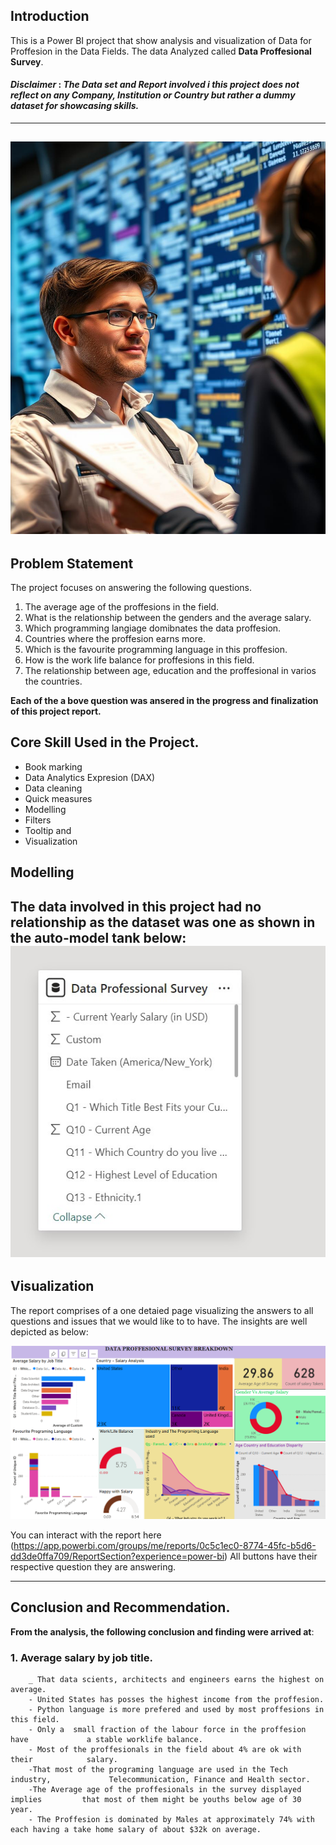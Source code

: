 ## Introduction

This is a Power BI project that show analysis and visualization of Data for Proffesion in the Data Fields. The data Analyzed called **Data Proffesional Survey**.
#### **_Disclaimer_** :  _The Data set and Report involved i this project does not reflect on any Company, Institution or Country but rather a dummy dataset for showcasing skills._
---
![](bbfaca06-3637-4f11-a95b-f22111358fa5.png)
---

## Problem Statement
The project focuses on answering the following questions.

1. The average age of the proffesions in the field.
2. What is the relationship between the genders and the average salary.
3. Which programming langiage domibnates the data proffesion.
4. Countries where the proffesion earns more.
5. Which is the favourite programming language in this proffesion.
6. How is the work life balance for proffesions in this field.
7. The relationship between age, education and the proffesional in varios  the countries.

**Each of the a bove question was ansered in the progress and finalization of this project report.**

## Core Skill Used in the Project.
- Book marking
- Data Analytics Expresion (DAX)
- Data cleaning
- Quick measures
- Modelling
- Filters
- Tooltip and
- Visualization

## Modelling

The data involved in this project had no relationship as the dataset was one as shown in the auto-model tank below:
![](Model.jpg)
---

## Visualization

The report comprises of a one detaied page visualizing the answers to all questions and issues that we would like to 
to have. The insights are well depicted as below:

![](PbI.png)

You can interact with the report here (https://app.powerbi.com/groups/me/reports/0c5c1ec0-8774-45fc-b5d6-dd3de0ffa709/ReportSection?experience=power-bi) All buttons have their respective question they are answering.

---

## Conclusion and Recommendation.
**From the analysis, the following conclusion and finding were arrived at**:
### **1. Average salary by job title.**
        _ That data scients, architects and engineers earns the highest on              average.
        - United States has posses the highest income from the proffesion.
        - Python language is more prefered and used by most proffesions in             this field.
        - Only a  small fraction of the labour force in the proffesion have             a stable worklife balance.
        - Most of the proffesionals in the field about 4% are ok with their            salary.
        -That most of the programing language are used in the Tech industry,             Telecommunication, Finance and Health sector.
        -The Average age of the proffesionals in the survey displayed                   implies         that most of them might be youths below age of 30             year.
        - The Proffesion is dominated by Males at approximately 74% with                 each having a take home salary of about $32k on average.
